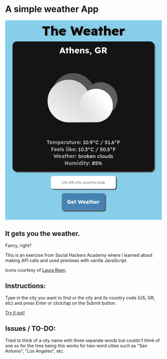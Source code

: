 # A simple weather App
<img src="images/weather.png"/>

## It gets you the weather.
<p>Fancy, right?</p>

<p>This is an exercise from Social Hackers Academy where I learned about making API calls and used promises with vanilla JavaScript.</p>
<p>Icons courtesy of <a href="https://www.iconfinder.com/laurareen">Laura Reen</a>.</p>

## Instructions:
<p>Type in the city you want to find or the city and its country code (US, GR, etc) and press Enter or click/tap on the Submit button.</p>
<a href="https://hjp-weather.netlify.app" target="_blank">Try it out!</a>

## Issues / TO-DO:
<p>Tried to think of a city name with three separate words but couldn't think of one so for the time being this works for two-word cities such as "San Antonio", "Los Angeles", etc.</p>
